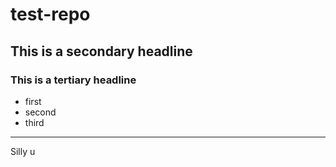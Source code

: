 # test-repo
## This is a secondary headline
### This is a tertiary headline
* first
* second
* third
******************
Silly u